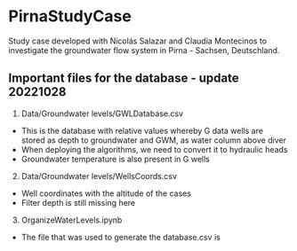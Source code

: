 # PirnaStudyCase
Study case developed with Nicolás Salazar and Claudia Montecinos to investigate the groundwater flow system in Pirna - Sachsen, Deutschland.

## Important files for the database - update 20221028

1. Data/Groundwater levels/GWLDatabase.csv
* This is the database with relative values whereby G data wells are stored as depth to groundwater and GWM, as water column above diver
* When deploying the algorithms, we need to convert it to hydraulic heads
* Groundwater temperature is also present in G wells
2. Data/Groundwater levels/WellsCoords.csv
* Well coordinates with the altitude of the cases
* Filter depth is still missing here
3. OrganizeWaterLevels.ipynb
* The file that was used to generate the database.csv is 